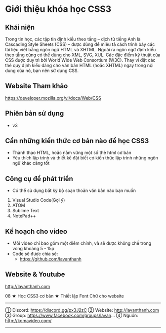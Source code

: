 
Giới thiệu khóa học CSS3
========================

## Khái niện

Trong tin học, các tập tin định kiểu theo tầng – dịch từ tiếng Anh là Cascading Style Sheets (CSS) – được dùng để miêu tả cách trình bày các tài liệu viết bằng ngôn ngữ HTML và XHTML. Ngoài ra ngôn ngữ định kiểu theo tầng cũng có thể dùng cho XML, SVG, XUL. Các đặc điểm kỹ thuật của CSS được duy trì bởi World Wide Web Consortium (W3C). Thay vì đặt các thẻ quy định kiểu dáng cho văn bản HTML (hoặc XHTML) ngay trong nội dung của nó, bạn nên sử dụng CSS.

## Website Tham khảo

https://developer.mozilla.org/vi/docs/Web/CSS

## Phiên bản sử dụng

+ v3

## Cần những kiến thức cơ bản nào để học CSS3 

* Thành thạo HTML, hoặc nắm vững một số thẻ html cơ bản
* Yêu thích lập trình và thiết kế đặt biết có kiến thức lập trình những ngôn ngữ khác càng tốt


## Công cụ để phát triển

* Có thể sử dụng bắt kỳ bộ soạn thoản văn bản nào bạn muốn 
 1. Visual Studio Code(Gợi ý)
 2. ATOM
 3. Sublime Text
 4. NotePad++

## Kế hoạch cho video
* Mỗi video chỉ bao gồm một điểm chính, và sẽ được không chế trong vòng khoảng 5 - 15p 
* Code sẽ được chia sẻ:
  - https://github.com/lavanthanh

## Website & Youtube 

http://lavanthanh.com

08 ★ Học CSS3 cơ bản ★ Thiết lập Font Chữ cho website

*********************
➀ Discord: https://discord.gg/px3J2zC
➁ Website: http://lavanthanh.com
➂ Group: https://www.facebook.com/groups/lavan...
➃ Nguồn: http://komavideo.com/

*********************
